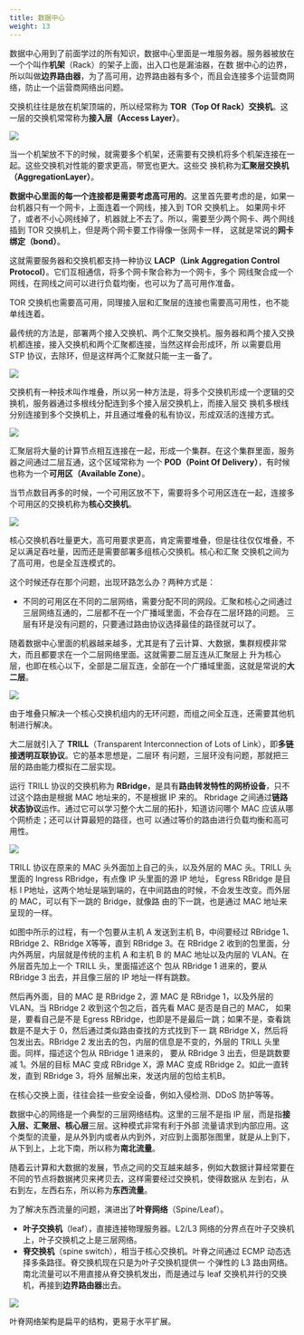 ```yaml
---
title: 数据中心
weight: 13
---
```


数据中心用到了前面学过的所有知识，数据中心里面是一堆服务器。服务器被放在一个个叫作**机架**（Rack）的架子上面，出入口也是漏油器，在数
据中心的边界，所以叫做**边界路由器**，为了高可用，边界路由器有多个，而且会连接多个运营商网络，防止一个运营商网络出问题。

交换机往往是放在机架顶端的，所以经常称为 **TOR（Top Of Rack）交换机**。这一层的交换机常常称为**接入层（Access Layer）**。

![](images/datacenter/tor.jpg)

当一个机架放不下的时候，就需要多个机架，还需要有交换机将多个机架连接在一起。这些交换机对性能的要求更高，带宽也更大。这些交
换机称为**汇聚层交换机（AggregationLayer）**。

**数据中心里面的每一个连接都是需要考虑高可用的**。这里首先要考虑的是，如果一台机器只有一个网卡，上面连着一个网线，接入到 TOR 交换机上。
如果网卡坏了，或者不小心网线掉了，机器就上不去了。所以，需要至少两个网卡、两个网线插到 TOR 交换机上，但是两个网卡要工作得像一张网卡一样，
这就是常说的**网卡绑定（bond）**。

这就需要服务器和交换机都支持一种协议 **LACP（Link Aggregation Control Protocol）**。它们互相通信，将多个网卡聚合称为一个网卡，多个
网线聚合成一个网线，在网线之间可以进行负载均衡，也可以为了高可用作准备。

TOR 交换机也需要高可用，同理接入层和汇聚层的连接也需要高可用性，也不能单线连着。

最传统的方法是，部署两个接入交换机、两个汇聚交换机。服务器和两个接入交换机都连接，接入交换机和两个汇聚都连接，当然这样会形成环，所
以需要启用 STP 协议，去除环，但是这样两个汇聚就只能一主一备了。

![](images/datacenter/al1.jpg)

交换机有一种技术叫作堆叠，所以另一种方法是，将多个交换机形成一个逻辑的交换机，服务器通过多根线分配连到多个接入层交换机上，而接入层交
换机多根线分别连接到多个交换机上，并且通过堆叠的私有协议，形成双活的连接方式。

![](images/datacenter/al2.jpg)

汇聚层将大量的计算节点相互连接在一起，形成一个集群。在这个集群里面，服务器之间通过二层互通，这个区域常称为
一个 **POD（Point Of Delivery）**，有时候也称为一个**可用区（Available Zone）**。

当节点数目再多的时候，一个可用区放不下，需要将多个可用区连在一起，连接多个可用区的交换机称为**核心交换机**。

![](images/datacenter/centerl.jpg)

核心交换机吞吐量更大，高可用要求更高，肯定需要堆叠，但是往往仅仅堆叠，不足以满足吞吐量，因而还是需要部署多组核心交换机。核心和汇聚
交换机之间为了高可用，也是全互连模式的。

这个时候还存在那个问题，出现环路怎么办？两种方式是：

- 不同的可用区在不同的二层网络，需要分配不同的网段。汇聚和核心之间通过三层网络互通的，二层都不在一个广播域里面，不会存在二层环路的问题。
三层有环是没有问题的，只要通过路由协议选择最佳的路径就可以了。

随着数据中心里面的机器越来越多，尤其是有了云计算、大数据，集群规模非常大，而且都要求在一个二层网络里面。这就需要二层互连从汇聚层上
升为核心层，也即在核心以下，全部是二层互连，全部在一个广播域里面，这就是常说的**大二层**。

![](images/datacenter/big2layer.jpg)

由于堆叠只解决一个核心交换机组内的无环问题，而组之间全互连，还需要其他机制进行解决。

大二层就引入了 **TRILL**（Transparent Interconnection of Lots of Link），即**多链接透明互联协议**。它的基本思想是，二层环
有问题，三层环没有问题，那就把三层的路由能力模拟在二层实现。

运行 TRILL 协议的交换机称为 **RBridge**，是具有**路由转发特性的网桥设备**，只不过这个路由是根据 MAC 地址来的，不是根据 IP 来的。
Rbridage 之间通过**链路状态协议**运作。通过它可以学习整个大二层的拓扑，知道访问哪个 MAC 应该从哪个网桥走；还可以计算最短的路径，也可
以通过等价的路由进行负载均衡和高可用性。

![](images/datacenter/trill.jpg)

TRILL 协议在原来的 MAC 头外面加上自己的头，以及外层的 MAC 头。TRILL 头里面的 Ingress RBridge，有点像 IP 头里面的源 IP 地址，
Egress RBridge 是目标 I P地址，这两个地址是端到端的，在中间路由的时候，不会发生改变。而外层的 MAC，可以有下一跳的 Bridge，就像路
由的下一跳，也是通过 MAC 地址来呈现的一样。

如图中所示的过程，有一个包要从主机 A 发送到主机 B，中间要经过 RBridge 1、RBridge 2、RBridge X等等，直到 RBridge 3。在 RBridge 2
收到的包里面，分内外两层，内层就是传统的主机 A 和主机 B 的 MAC 地址以及内层的 VLAN。在外层首先加上一个 TRILL 头，里面描述这个
包从 RBridge 1 进来的，要从 RBridge 3 出去，并且像三层的 IP 地址一样有跳数。

然后再外面，目的 MAC 是 RBridge 2，源 MAC 是 RBridge 1，以及外层的 VLAN。当 RBridge 2 收到这个包之后，首先看 MAC 是否是自己的 MAC，
如果是，要看自己是不是 Egress RBridge，也即是不是最后一跳；如果不是，查看跳数是不是大于 0，然后通过类似路由查找的方式找到下一
跳 RBridge X，然后将包发出去。RBridge 2 发出去的包，内层的信息是不变的，外层的 TRILL 头里面。同样，描述这个包从 RBridge 1 进来的，
要从 RBridge 3 出去，但是跳数要减 1。外层的目标 MAC 变成 RBridge X，源 MAC 变成 RBridge 2。如此一直转发，直到 RBridge 3，将外
层解出来，发送内层的包给主机B。

在核心交换上面，往往会挂一些安全设备，例如入侵检测、DDoS 防护等等。

数据中心的网络是一个典型的三层网络结构。这里的三层不是指 IP 层，而是指**接入层、汇聚层、核心层**三层。这种模式非常有利于外部
流量请求到内部应用。这个类型的流量，是从外到内或者从内到外，对应到上面那张图里，就是从上到下，从下到上，上北下南，所以称为**南北流量**。

随着云计算和大数据的发展，节点之间的交互越来越多，例如大数据计算经常要在不同的节点将数据拷贝来拷贝去，这样需要经过交换机，使得数据从
左到右，从右到左，左西右东，所以称为**东西流量**。

为了解决东西流量的问题，演进出了**叶脊网络**（Spine/Leaf）。

- **叶子交换机**（leaf），直接连接物理服务器。L2/L3 网络的分界点在叶子交换机上，叶子交换机之上是三层网络。
- **脊交换机**（spine switch），相当于核心交换机。叶脊之间通过 ECMP 动态选择多条路径。脊交换机现在只是为叶子交换机提供一
个弹性的 L3 路由网络。南北流量可以不用直接从脊交换机发出，而是通过与 leaf 交换机并行的交换机，再接到**边界路由器**出去。

![](images/datacenter/leaf-spine.jpg)

叶脊网络架构是扁平的结构，更易于水平扩展。
